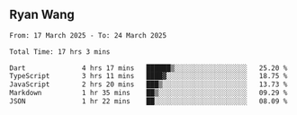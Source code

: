 ## Ryan Wang

<!--START_SECTION:waka-->

```txt
From: 17 March 2025 - To: 24 March 2025

Total Time: 17 hrs 3 mins

Dart              4 hrs 17 mins   ██████▒░░░░░░░░░░░░░░░░░░   25.20 %
TypeScript        3 hrs 11 mins   ████▓░░░░░░░░░░░░░░░░░░░░   18.75 %
JavaScript        2 hrs 20 mins   ███▒░░░░░░░░░░░░░░░░░░░░░   13.73 %
Markdown          1 hr 35 mins    ██▒░░░░░░░░░░░░░░░░░░░░░░   09.29 %
JSON              1 hr 22 mins    ██░░░░░░░░░░░░░░░░░░░░░░░   08.09 %
```

<!--END_SECTION:waka-->
